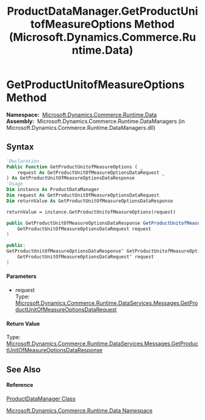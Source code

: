 ﻿---
title: ProductDataManager.GetProductUnitofMeasureOptions Method  (Microsoft.Dynamics.Commerce.Runtime.Data)
TOCTitle: GetProductUnitofMeasureOptions Method
ms:assetid: M:Microsoft.Dynamics.Commerce.Runtime.Data.ProductDataManager.GetProductUnitofMeasureOptions(Microsoft.Dynamics.Commerce.Runtime.DataServices.Messages.GetProductUnitOfMeasureOptionsDataRequest)
ms:mtpsurl: https://technet.microsoft.com/en-us/library/microsoft.dynamics.commerce.runtime.data.productdatamanager.getproductunitofmeasureoptions(v=AX.60)
ms:contentKeyID: 65318696
ms.date: 05/18/2015
mtps_version: v=AX.60
f1_keywords:
- Microsoft.Dynamics.Commerce.Runtime.Data.ProductDataManager.GetProductUnitofMeasureOptions
dev_langs:
- CSharp
- C++
- VB
---

# GetProductUnitofMeasureOptions Method

**Namespace:**  [Microsoft.Dynamics.Commerce.Runtime.Data](microsoft-dynamics-commerce-runtime-data-namespace.md)  
**Assembly:**  Microsoft.Dynamics.Commerce.Runtime.DataManagers (in Microsoft.Dynamics.Commerce.Runtime.DataManagers.dll)

## Syntax

``` vb
'Declaration
Public Function GetProductUnitofMeasureOptions ( _
    request As GetProductUnitOfMeasureOptionsDataRequest _
) As GetProductUnitOfMeasureOptionsDataResponse
'Usage
Dim instance As ProductDataManager
Dim request As GetProductUnitOfMeasureOptionsDataRequest
Dim returnValue As GetProductUnitOfMeasureOptionsDataResponse

returnValue = instance.GetProductUnitofMeasureOptions(request)
```

``` csharp
public GetProductUnitOfMeasureOptionsDataResponse GetProductUnitofMeasureOptions(
    GetProductUnitOfMeasureOptionsDataRequest request
)
```

``` c++
public:
GetProductUnitOfMeasureOptionsDataResponse^ GetProductUnitofMeasureOptions(
    GetProductUnitOfMeasureOptionsDataRequest^ request
)
```

#### Parameters

  - request  
    Type: [Microsoft.Dynamics.Commerce.Runtime.DataServices.Messages.GetProductUnitOfMeasureOptionsDataRequest](getproductunitofmeasureoptionsdatarequest-class-microsoft-dynamics-commerce-runtime-dataservices-messages.md)  

#### Return Value

Type: [Microsoft.Dynamics.Commerce.Runtime.DataServices.Messages.GetProductUnitOfMeasureOptionsDataResponse](getproductunitofmeasureoptionsdataresponse-class-microsoft-dynamics-commerce-runtime-dataservices-messages.md)  

## See Also

#### Reference

[ProductDataManager Class](productdatamanager-class-microsoft-dynamics-commerce-runtime-data.md)

[Microsoft.Dynamics.Commerce.Runtime.Data Namespace](microsoft-dynamics-commerce-runtime-data-namespace.md)

